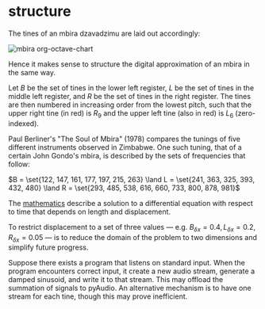 # structure

The tines of an mbira dzavadzimu are laid out accordingly:

![mbira org-octave-chart](https://user-images.githubusercontent.com/125773761/231325679-ff703020-5514-493d-ac6c-2b9349e2e3b4.jpg)

Hence it makes sense to structure the digital approximation of an mbira in the same way.

Let $B$ be the set of tines in the lower left register, $L$ be the set of tines in the middle left register, and $R$ be the set of tines in the right register. The tines are then numbered in increasing order from the lowest pitch, such that the upper right tine (in red) is $R_9$ and the upper left tine (also in red) is $L_6$ (zero-indexed).

Paul Berliner's "The Soul of Mbira" (1978) compares the tunings of five different instruments observed in Zimbabwe. One such tuning, that of a certain John Gondo's mbira, is described by the sets of frequencies that follow:

$B = \set{122, 147, 161, 177, 197, 215, 263} \land L = \set{241, 363, 325, 393, 432, 480} \land R = \set{293, 485, 538, 616, 660, 733, 800, 878, 981}$

The [mathematics](mathematics.md) describe a solution to a differential equation with respect to time that depends on length and displacement.

To restrict displacement to a set of three values — e.g. $B_{\delta x} = 0.4, L_{\delta x} = 0.2, R_{\delta x} = 0.05$ — is to reduce the domain of the problem to two dimensions and simplify future progress.

Suppose there exists a program that listens on standard input. When the program encounters correct input, it create a new audio stream, generate a damped sinusoid, and write it to that stream. This may offload the summation of signals to pyAudio. An alternative mechanism is to have one stream for each tine, though this may prove inefficient.

[^1]: May as well work to embrace functional programming with a language like Python.
